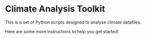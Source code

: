 # Climate Analysis Toolkit

This is a set of Python scripts designed to analyse climate datafiles.

Here are some more instructions to help you get started!
